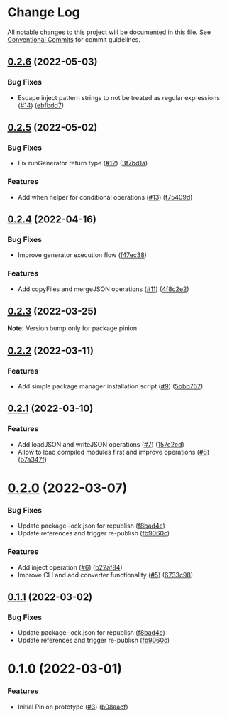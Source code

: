 # Change Log

All notable changes to this project will be documented in this file.
See [Conventional Commits](https://conventionalcommits.org) for commit guidelines.

## [0.2.6](https://github.com/feathershq/pinion/compare/v0.2.5...v0.2.6) (2022-05-03)


### Bug Fixes

* Escape inject pattern strings to not be treated as regular expressions ([#14](https://github.com/feathershq/pinion/issues/14)) ([ebfbdd7](https://github.com/feathershq/pinion/commit/ebfbdd75243dc3fa1bcc935d0420f5d935d14b6a))





## [0.2.5](https://github.com/feathershq/pinion/compare/v0.2.4...v0.2.5) (2022-05-02)


### Bug Fixes

* Fix runGenerator return type ([#12](https://github.com/feathershq/pinion/issues/12)) ([3f7bd1a](https://github.com/feathershq/pinion/commit/3f7bd1a1552f6762d6892dd054bd163f2c2cb5ed))


### Features

* Add when helper for conditional operations ([#13](https://github.com/feathershq/pinion/issues/13)) ([f75409d](https://github.com/feathershq/pinion/commit/f75409de4f5c0d8c754eda85732182ff0fa3a67f))





## [0.2.4](https://github.com/feathershq/pinion/compare/v0.2.3...v0.2.4) (2022-04-16)


### Bug Fixes

* Improve generator execution flow ([f47ec38](https://github.com/feathershq/pinion/commit/f47ec38aab281c1db46fe31738dd8a9697dd3191))


### Features

* Add copyFiles and mergeJSON operations ([#11](https://github.com/feathershq/pinion/issues/11)) ([4f8c2e2](https://github.com/feathershq/pinion/commit/4f8c2e27515c20b7cd64934dc91a7165e4075f1b))





## [0.2.3](https://github.com/feathershq/pinion/compare/v0.2.2...v0.2.3) (2022-03-25)

**Note:** Version bump only for package pinion





## [0.2.2](https://github.com/feathershq/pinion/compare/v0.2.1...v0.2.2) (2022-03-11)


### Features

* Add simple package manager installation script ([#9](https://github.com/feathershq/pinion/issues/9)) ([5bbb767](https://github.com/feathershq/pinion/commit/5bbb76768f4a5f8f97bc2e088ed061f44ca2a75d))





## [0.2.1](https://github.com/feathershq/pinion/compare/v0.2.0...v0.2.1) (2022-03-10)


### Features

* Add loadJSON and writeJSON operations ([#7](https://github.com/feathershq/pinion/issues/7)) ([157c2ed](https://github.com/feathershq/pinion/commit/157c2ede34e511631855d4a81600e5f33eec4ff7))
* Allow to load compiled modules first and improve operations ([#8](https://github.com/feathershq/pinion/issues/8)) ([b7a347f](https://github.com/feathershq/pinion/commit/b7a347fac32fe7d678a2ddb59aedaf03e95f3d9e))





# [0.2.0](https://github.com/feathershq/pinion/compare/v0.1.0...v0.2.0) (2022-03-07)


### Bug Fixes

* Update package-lock.json for republish ([f8bad4e](https://github.com/feathershq/pinion/commit/f8bad4efe9dfc1e431cbc22aef9b10e27f1285ca))
* Update references and trigger re-publish ([fb9060c](https://github.com/feathershq/pinion/commit/fb9060c359a7a3bd9ffd62c85fc6474f85dde6d3))


### Features

* Add inject operation ([#6](https://github.com/feathershq/pinion/issues/6)) ([b22af84](https://github.com/feathershq/pinion/commit/b22af84245bce5c57b8252ff77d36e618275e986))
* Improve CLI and add converter functionality ([#5](https://github.com/feathershq/pinion/issues/5)) ([6733c98](https://github.com/feathershq/pinion/commit/6733c987aff4f5d24183cf0473fe2ba6fc123f6d))





## [0.1.1](https://github.com/feathershq/pinion/compare/v0.1.0...v0.1.1) (2022-03-02)


### Bug Fixes

* Update package-lock.json for republish ([f8bad4e](https://github.com/feathershq/pinion/commit/f8bad4efe9dfc1e431cbc22aef9b10e27f1285ca))
* Update references and trigger re-publish ([fb9060c](https://github.com/feathershq/pinion/commit/fb9060c359a7a3bd9ffd62c85fc6474f85dde6d3))





# 0.1.0 (2022-03-01)


### Features

* Initial Pinion prototype ([#3](https://github.com/feathershq/pinion/issues/3)) ([b08aacf](https://github.com/feathershq/pinion/commit/b08aacf22a5a61587243683a7d83097dbb576801))
